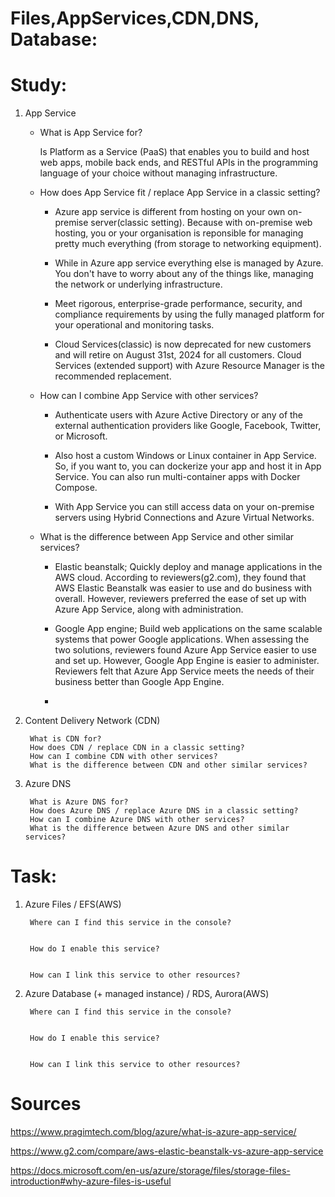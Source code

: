 # Files,AppServices,CDN,DNS, Database:

# Study:

1. App Service 

    - What is App Service for?

        Is Platform as a Service (PaaS) that enables you to build and host web apps, mobile back ends, and RESTful APIs in the programming language of your choice without managing infrastructure.

    -   How does App Service fit / replace App Service in a classic setting?

        - Azure app service is different from hosting on your own on-premise server(classic setting). Because with on-premise web hosting, you or your organisation is reponsible for managing pretty much everything (from storage to networking equipment). 

        - While in Azure app service everything else is managed by Azure. You don't have to worry about any of the things like, managing the network or underlying infrastructure.

        - Meet rigorous, enterprise-grade performance, security, and compliance requirements by using the fully managed platform for your operational and monitoring tasks.

        - Cloud Services(classic) is now deprecated for new customers and will retire on August 31st, 2024 for all customers. Cloud Services (extended support) with Azure Resource Manager is the recommended replacement.


    -   How can I combine App Service with other services?

        - Authenticate users with Azure Active Directory or any of the external authentication providers like Google, Facebook, Twitter, or Microsoft.

        - Also host a custom Windows or Linux container in App Service. So, if you want to, you can dockerize your app and host it in App Service. You can also run multi-container apps with Docker Compose.

        - With App Service you can still access data on your on-premise servers using Hybrid Connections and Azure Virtual Networks.


    -    What is the difference between App Service and other similar services?

            - Elastic beanstalk; Quickly deploy and manage applications in the AWS cloud. According to reviewers(g2.com), they found that AWS Elastic Beanstalk was easier to use and do business with overall. However, reviewers preferred the ease of set up with Azure App Service, along with administration.

            - Google App engine; Build web applications on the same scalable systems that power Google applications. When assessing the two solutions, reviewers found Azure App Service easier to use and set up. However, Google App Engine is easier to administer. Reviewers felt that Azure App Service meets the needs of their business better than Google App Engine.

            - 

2. Content Delivery Network (CDN) 

        What is CDN for?
        How does CDN / replace CDN in a classic setting?
        How can I combine CDN with other services?
        What is the difference between CDN and other similar services?

3. Azure DNS 

        What is Azure DNS for?
        How does Azure DNS / replace Azure DNS in a classic setting?
        How can I combine Azure DNS with other services?
        What is the difference between Azure DNS and other similar services?




# Task:

1. Azure Files / EFS(AWS)

        Where can I find this service in the console?


        How do I enable this service?


        How can I link this service to other resources?


2. Azure Database (+ managed instance) / RDS, Aurora(AWS)

        Where can I find this service in the console?


        How do I enable this service?


        How can I link this service to other resources?


 # Sources
     

 https://www.pragimtech.com/blog/azure/what-is-azure-app-service/

 https://www.g2.com/compare/aws-elastic-beanstalk-vs-azure-app-service









  https://docs.microsoft.com/en-us/azure/storage/files/storage-files-introduction#why-azure-files-is-useful  